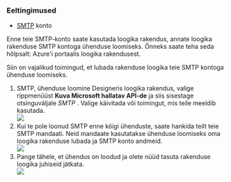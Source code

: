 ### <a name="prerequisites"></a>Eeltingimused

- [SMTP](https://wikipedia.org/wiki/Simple_Mail_Transfer_Protocol) konto  


Enne teie SMTP-konto saate kasutada loogika rakendus, annate loogika rakenduse SMTP kontoga ühenduse loomiseks. Õnneks saate teha seda hõlpsalt: Azure'i portaalis loogika rakendusest.  

Siin on vajalikud toimingud, et lubada rakenduse loogika teie SMTP kontoga ühenduse loomiseks.  
1. SMTP, ühenduse loomine Designeris loogika rakendus, valige rippmenüüst **Kuva Microsoft hallatav API-de** ja siis sisestage otsinguväljale *SMTP* . Valige käivitada või toimingut, mis teile meeldib kasutada.  
![](./media/connectors-create-api-smtp/smtp-1.png)  
2. Kui te pole loonud SMTP enne kõigi ühenduste, saate hankida teilt teie SMTP mandaati. Neid mandaate kasutatakse ühenduse loomiseks oma loogika rakenduse lubada ja SMTP konto andmeid.  
![](./media/connectors-create-api-smtp/smtp-2.png)  
3. Pange tähele, et ühendus on loodud ja olete nüüd tasuta rakenduse loogika juhiseid jätkata.  
 ![](./media/connectors-create-api-smtp/smtp-3.png)  

